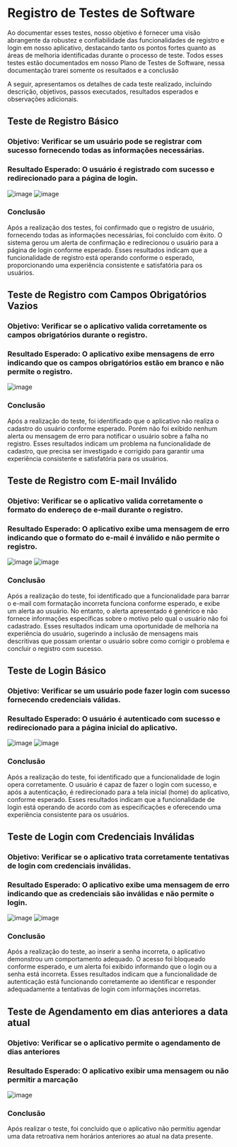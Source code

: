 # Registro de Testes de Software

Ao documentar esses testes, nosso objetivo é fornecer uma visão abrangente da robustez e confiabilidade das funcionalidades de registro e login em nosso aplicativo, destacando tanto os pontos fortes quanto as áreas de melhoria identificadas durante o processo de teste.
Todos esses testes estão documentados em nosso Plano de Testes de Software, nessa documentação trarei somente os resultados e a conclusão

A seguir, apresentamos os detalhes de cada teste realizado, incluindo descrição, objetivos, passos executados, resultados esperados e observações adicionais.


## Teste de Registro Básico
### Objetivo: Verificar se um usuário pode se registrar com sucesso fornecendo todas as informações necessárias.
### Resultado Esperado: O usuário é registrado com sucesso e redirecionado para a página de login.

![image](https://github.com/ICEI-PUCMinas-PSG-SI-TI/icei-pucminas-psg-ads-ti-tiam-2024-1-nordus/assets/116689119/fdecb726-f584-4e01-8273-6ae4349e88c8)
![image](https://github.com/ICEI-PUCMinas-PSG-SI-TI/icei-pucminas-psg-ads-ti-tiam-2024-1-nordus/assets/116689119/c5e42e81-5a67-4d79-9c08-e82243cf1175)

### Conclusão
Após a realização dos testes, foi confirmado que o registro de usuário, fornecendo todas as informações necessárias, foi concluído com êxito. O sistema gerou um alerta de confirmação e redirecionou o usuário para a página de login conforme esperado. Esses resultados indicam que a funcionalidade de registro está operando conforme o esperado, proporcionando uma experiência consistente e satisfatória para os usuários.

## Teste de Registro com Campos Obrigatórios Vazios
### Objetivo: Verificar se o aplicativo valida corretamente os campos obrigatórios durante o registro.
### Resultado Esperado: O aplicativo exibe mensagens de erro indicando que os campos obrigatórios estão em branco e não permite o registro.
![image](https://github.com/ICEI-PUCMinas-PSG-SI-TI/icei-pucminas-psg-ads-ti-tiam-2024-1-nordus/assets/116689119/9b86daba-4ca2-4f37-9188-bb62df4c23da)

### Conclusão
Após a realização do teste, foi identificado que o aplicativo não realiza o cadastro do usuário conforme esperado. Porém não foi exibido nenhum alerta ou mensagem de erro para notificar o usuário sobre a falha no registro. Esses resultados indicam um problema na funcionalidade de cadastro, que precisa ser investigado e corrigido para garantir uma experiência consistente e satisfatória para os usuários.

## Teste de Registro com E-mail Inválido
### Objetivo: Verificar se o aplicativo valida corretamente o formato do endereço de e-mail durante o registro.
### Resultado Esperado: O aplicativo exibe uma mensagem de erro indicando que o formato do e-mail é inválido e não permite o registro.
![image](https://github.com/ICEI-PUCMinas-PSG-SI-TI/icei-pucminas-psg-ads-ti-tiam-2024-1-nordus/assets/116689119/d4f8a4bc-7c4e-4548-b042-e0d22eb42599)
![image](https://github.com/ICEI-PUCMinas-PSG-SI-TI/icei-pucminas-psg-ads-ti-tiam-2024-1-nordus/assets/116689119/37001b8c-f7f2-4fd7-aa20-3e1778435e46)

### Conclusão
Após a realização do teste, foi identificado que a funcionalidade para barrar o e-mail com formatação incorreta funciona conforme esperado, e exibe um alerta ao usuário. No entanto, o alerta apresentado é genérico e não fornece informações específicas sobre o motivo pelo qual o usuário não foi cadastrado. Esses resultados indicam uma oportunidade de melhoria na experiência do usuário, sugerindo a inclusão de mensagens mais descritivas que possam orientar o usuário sobre como corrigir o problema e concluir o registro com sucesso.

## Teste de Login Básico
### Objetivo: Verificar se um usuário pode fazer login com sucesso fornecendo credenciais válidas.
### Resultado Esperado: O usuário é autenticado com sucesso e redirecionado para a página inicial do aplicativo.
![image](https://github.com/ICEI-PUCMinas-PSG-SI-TI/icei-pucminas-psg-ads-ti-tiam-2024-1-nordus/assets/116689119/7d67bdca-85f3-4f1b-b6c8-bc6e0c9275f5)
![image](https://github.com/ICEI-PUCMinas-PSG-SI-TI/icei-pucminas-psg-ads-ti-tiam-2024-1-nordus/assets/116689119/195a35ff-a91f-4bb2-b5ae-a42e8c6cc616)


### Conclusão
Após a realização do teste, foi identificado que a funcionalidade de login opera corretamente. O usuário é capaz de fazer o login com sucesso, e após a autenticação, é redirecionado para a tela inicial (home) do aplicativo, conforme esperado. Esses resultados indicam que a funcionalidade de login está operando de acordo com as especificações e oferecendo uma experiência consistente para os usuários.

## Teste de Login com Credenciais Inválidas
### Objetivo: Verificar se o aplicativo trata corretamente tentativas de login com credenciais inválidas.
### Resultado Esperado: O aplicativo exibe uma mensagem de erro indicando que as credenciais são inválidas e não permite o login.
![image](https://github.com/ICEI-PUCMinas-PSG-SI-TI/icei-pucminas-psg-ads-ti-tiam-2024-1-nordus/assets/116689119/3478c543-88d3-44bc-b71a-2dc7f0b8fdcf)
![image](https://github.com/ICEI-PUCMinas-PSG-SI-TI/icei-pucminas-psg-ads-ti-tiam-2024-1-nordus/assets/116689119/2042be1d-0e92-43b5-b156-e7fee5ea13d2)

### Conclusão
Após a realização do teste, ao inserir a senha incorreta, o aplicativo demonstrou um comportamento adequado. O acesso foi bloqueado conforme esperado, e um alerta foi exibido informando que o login ou a senha está incorreta. Esses resultados indicam que a funcionalidade de autenticação está funcionando corretamente ao identificar e responder adequadamente a tentativas de login com informações incorretas.

## Teste de Agendamento em dias anteriores a data atual
### Objetivo: Verificar se o aplicativo permite o agendamento de dias anteriores
### Resultado Esperado: O aplicativo exibir uma mensagem ou não permitir a marcação

![image](https://github.com/ICEI-PUCMinas-PSG-SI-TI/icei-pucminas-psg-ads-ti-tiam-2024-1-nordus/assets/116689119/5842f3f0-c0e0-441e-b7ef-f8f006814ab9)

### Conclusão 
Após realizar o teste, foi concluido que o aplicativo não permitiu agendar uma data retroativa nem horários anteriores ao atual na data presente.

